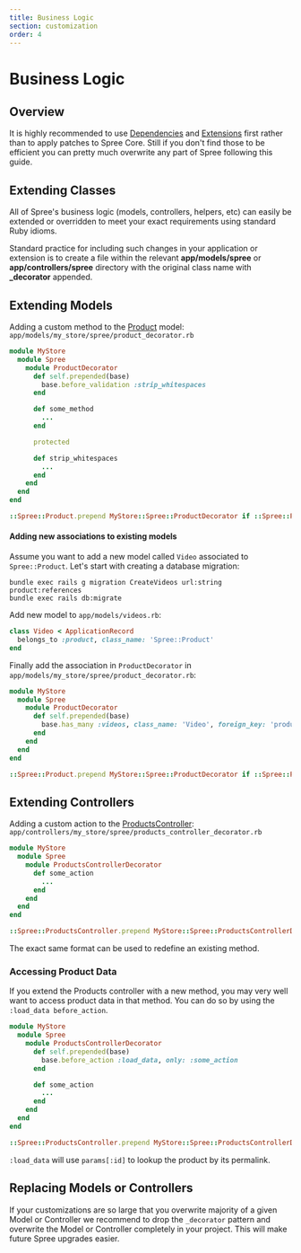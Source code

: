 ```yaml
---
title: Business Logic
section: customization
order: 4
---
```


# Business Logic

## Overview

It is highly recommended to use [Dependencies](dependencies.md) and [Extensions](../extensions/extensions.md) first rather than to apply patches to Spree Core. Still if you don't find those to be efficient you can pretty much overwrite any part of Spree following this guide.

## Extending Classes

All of Spree's business logic \(models, controllers, helpers, etc\) can easily be extended or overridden to meet your exact requirements using standard Ruby idioms.

Standard practice for including such changes in your application or extension is to create a file within the relevant **app/models/spree** or **app/controllers/spree** directory with the original class name with **\_decorator** appended.

## Extending Models

Adding a custom method to the [Product](https://github.com/spree/spree/blob/master/core/app/models/spree/product.rb) model: `app/models/my_store/spree/product_decorator.rb`

```ruby
module MyStore
  module Spree
    module ProductDecorator
      def self.prepended(base)
        base.before_validation :strip_whitespaces
      end

      def some_method
        ...
      end

      protected

      def strip_whitespaces
        ...
      end
    end
  end
end

::Spree::Product.prepend MyStore::Spree::ProductDecorator if ::Spree::Product.included_modules.exclude?(MyStore::Spree::ProductDecorator)
```

#### Adding new associations to existing models

Assume you want to add a new model called `Video` associated to `Spree::Product`. Let's start with creating a database migration:

```text
bundle exec rails g migration CreateVideos url:string product:references
bundle exec rails db:migrate
```

Add new model to `app/models/videos.rb`:

```ruby
class Video < ApplicationRecord
  belongs_to :product, class_name: 'Spree::Product'
end
```

Finally add the association in `ProductDecorator` in `app/models/my_store/spree/product_decorator.rb`:

```ruby
module MyStore
  module Spree
    module ProductDecorator
      def self.prepended(base)
        base.has_many :videos, class_name: 'Video', foreign_key: 'product_id', dependent: :destroy
      end
    end
  end
end

::Spree::Product.prepend MyStore::Spree::ProductDecorator if ::Spree::Product.included_modules.exclude?(MyStore::Spree::ProductDecorator)
```

## Extending Controllers

Adding a custom action to the [ProductsController](https://github.com/spree/spree/blob/master/frontend/app/controllers/spree/products_controller.rb): `app/controllers/my_store/spree/products_controller_decorator.rb`

```ruby
module MyStore
  module Spree
    module ProductsControllerDecorator
      def some_action
        ...
      end
    end
  end
end

::Spree::ProductsController.prepend MyStore::Spree::ProductsControllerDecorator if ::Spree::ProductsController.included_modules.exclude?(MyStore::Spree::ProductsControllerDecorator)
```

The exact same format can be used to redefine an existing method.

### Accessing Product Data

If you extend the Products controller with a new method, you may very well want to access product data in that method. You can do so by using the `:load_data before_action`.

```ruby
module MyStore
  module Spree
    module ProductsControllerDecorator
      def self.prepended(base)
        base.before_action :load_data, only: :some_action
      end

      def some_action
        ...
      end
    end
  end
end

::Spree::ProductsController.prepend MyStore::Spree::ProductsControllerDecorator if ::Spree::ProductsController.included_modules.exclude?(MyStore::Spree::ProductsControllerDecorator)
```

`:load_data` will use `params[:id]` to lookup the product by its permalink.

## Replacing Models or Controllers

If your customizations are so large that you overwrite majority of a given Model or Controller we recommend to drop the `_decorator` pattern and overwrite the Model or Controller completely in your project. This will make future Spree upgrades easier.

